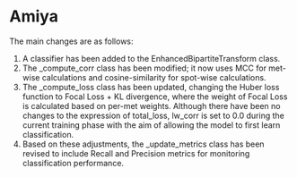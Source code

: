 # Amiya
The main changes are as follows: 

1. A classifier has been added to the EnhancedBipartiteTransform class.
2. The _compute_corr class has been modified; it now uses MCC for met-wise calculations and cosine-similarity for spot-wise calculations.
3. The _compute_loss class has been updated, changing the Huber loss function to Focal Loss + KL divergence, where the weight of Focal Loss is calculated based on per-met weights. Although there have been no changes to the expression of total_loss, lw_corr is set to 0.0 during the current training phase with the aim of allowing the model to first learn classification.
4. Based on these adjustments, the _update_metrics class has been revised to include Recall and Precision metrics for monitoring classification performance.
